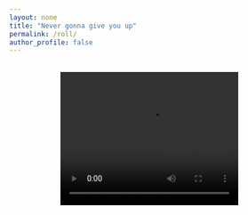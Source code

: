 ```yaml
---
layout: none
title: "Never gonna give you up"
permalink: /roll/
author_profile: false
---
```

<head>
 <!-- Global site tag (gtag.js) - Google Analytics -->
<script async src="https://www.googletagmanager.com/gtag/js?id=UA-157295670-1"></script>
<script>
  window.dataLayer = window.dataLayer || [];
  function gtag(){dataLayer.push(arguments);}
  gtag('js', new Date());

  gtag('config', 'UA-157295670-1');
</script>
</head>
<br>
<body>
<center></body>
<video width="320" height="240" autoplay>
  <source src="/files/Roll.mp4" type="video/webm">
  <source src="/files/Roll.mp4" type="video/mp4">
Your browser does not support the video tag.
</video></center>